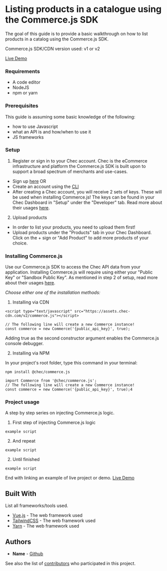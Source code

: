 # Listing products in a catalogue using the Commerce.js SDK
The goal of this guide is to provide a basic walkthrough on how to list products in a catalog using the Commerce.js SDK.

Commerce.js SDK/CDN version used: v1 or v2

[Live Demo]()

### Requirements

- A code editor
- NodeJS
- npm or yarn

### Prerequisites

This guide is assuming some basic knowledge of the following:
- how to use Javascript
- what an API is and how/when to use it
- JS frameworks

### Setup

1. Register or sign in to your Chec account. 
Chec is the eCommerce infrastructure and platform the Commerce.js SDK is built upon to support a broad spectrum of merchants and use-cases.
- Sign up [here](https://dashboard.chec.io/signup) OR
- Create an account using the [CLI](https://github.com/chec/cli)
- After creating a Chec account, you will receive 2 sets of keys. These will be used when installing Commerce.js! The keys can be found in your Chec Dashboard in "Setup" under the "Developer" tab. Read more about their usages [here](https://commercejs.com/docs/overview/getting-started.html).

2. Upload products
- In order to list your products, you need to upload them first!
- Upload products under the "Products" tab in your Chec Dashboard. Click on the + sign or "Add Product" to add more products of your choice.


### Installing Commerce.js

Use our Commerce.js SDK to access the Chec API data from your application. Installing Commerce.js will require using either your "Public Key" or "Sandbox Public Key". As mentioned in step 2 of setup, read more about their usages [here](https://commercejs.com/docs/overview/getting-started.html).

*Choose either one of the installation methods:* 

1. Installing via CDN

```
<script type="text/javascript" src="https://assets.chec-cdn.com/v2/commerce.js"></script>
```

```
// The following line will create a new Commerce instance!
const commerce = new Commerce('{public_api_key}', true);
```

Adding true as the second constructor argument enables the Commerce.js console debugger.

2. Installing via NPM

In your project's root folder, type this command in your terminal:

```
npm install @chec/commerce.js
```
```
import Commerce from '@chec/commerce.js';
// The following line will create a new Commerce instance!
const commerce = new Commerce('{public_api_key}', true);4
```

### Project usage

A step by step series on injecting Commerce.js logic.

1. First step of injecting Commerce.js logic

```
example script
```

2. And repeat

```
example script
```

2. Until finished

```
example script
```

End with linking an example of live project or demo.
[Live Demo]()


## Built With

List all frameworks/tools used.

* [Vue.js](link) - The web framework used
* [TailwindCSS](link) - The web framework used
* [Yarn](link) - The web framework used

## Authors

* **Name** - [Github](https://github.com/chec)

See also the list of [contributors](https://github.com/your/project/contributors) who participated in this project.
